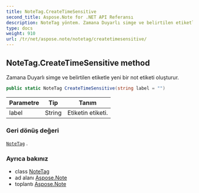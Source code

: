 ```yaml
---
title: NoteTag.CreateTimeSensitive
second_title: Aspose.Note for .NET API Referansı
description: NoteTag yöntem. Zamana Duyarlı simge ve belirtilen etiketle yeni bir not etiketi oluşturur.
type: docs
weight: 910
url: /tr/net/aspose.note/notetag/createtimesensitive/
---
```

## NoteTag.CreateTimeSensitive method

Zamana Duyarlı simge ve belirtilen etiketle yeni bir not etiketi oluşturur.

```csharp
public static NoteTag CreateTimeSensitive(string label = "")
```

| Parametre | Tip | Tanım |
| --- | --- | --- |
| label | String | Etiketin etiketi. |

### Geri dönüş değeri

[`NoteTag`](../) .

### Ayrıca bakınız

* class [NoteTag](../)
* ad alanı [Aspose.Note](../../notetag/)
* toplantı [Aspose.Note](../../../)


